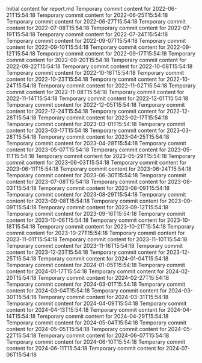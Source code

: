 Initial content for report.md
Temporary commit content for 2022-06-21T15:54:18
Temporary commit content for 2022-06-25T15:54:18
Temporary commit content for 2022-06-27T15:54:18
Temporary commit content for 2022-07-08T15:54:18
Temporary commit content for 2022-07-19T15:54:18
Temporary commit content for 2022-07-24T15:54:18
Temporary commit content for 2022-09-07T15:54:18
Temporary commit content for 2022-09-10T15:54:18
Temporary commit content for 2022-09-12T15:54:18
Temporary commit content for 2022-09-17T15:54:18
Temporary commit content for 2022-09-20T15:54:18
Temporary commit content for 2022-09-22T15:54:18
Temporary commit content for 2022-10-08T15:54:18
Temporary commit content for 2022-10-16T15:54:18
Temporary commit content for 2022-10-23T15:54:18
Temporary commit content for 2022-10-24T15:54:18
Temporary commit content for 2022-11-02T15:54:18
Temporary commit content for 2022-11-08T15:54:18
Temporary commit content for 2022-11-14T15:54:18
Temporary commit content for 2022-12-01T15:54:18
Temporary commit content for 2022-12-05T15:54:18
Temporary commit content for 2022-12-24T15:54:18
Temporary commit content for 2022-12-28T15:54:18
Temporary commit content for 2023-02-17T15:54:18
Temporary commit content for 2023-03-01T15:54:18
Temporary commit content for 2023-03-17T15:54:18
Temporary commit content for 2023-03-28T15:54:18
Temporary commit content for 2023-04-25T15:54:18
Temporary commit content for 2023-04-28T15:54:18
Temporary commit content for 2023-05-07T15:54:18
Temporary commit content for 2023-05-11T15:54:18
Temporary commit content for 2023-05-29T15:54:18
Temporary commit content for 2023-06-03T15:54:18
Temporary commit content for 2023-06-11T15:54:18
Temporary commit content for 2023-06-24T15:54:18
Temporary commit content for 2023-06-30T15:54:18
Temporary commit content for 2023-07-08T15:54:18
Temporary commit content for 2023-08-03T15:54:18
Temporary commit content for 2023-08-09T15:54:18
Temporary commit content for 2023-08-29T15:54:18
Temporary commit content for 2023-09-08T15:54:18
Temporary commit content for 2023-09-09T15:54:18
Temporary commit content for 2023-09-12T15:54:18
Temporary commit content for 2023-09-16T15:54:18
Temporary commit content for 2023-10-06T15:54:18
Temporary commit content for 2023-10-18T15:54:18
Temporary commit content for 2023-10-21T15:54:18
Temporary commit content for 2023-10-27T15:54:18
Temporary commit content for 2023-11-01T15:54:18
Temporary commit content for 2023-11-10T15:54:18
Temporary commit content for 2023-11-16T15:54:18
Temporary commit content for 2023-12-23T15:54:18
Temporary commit content for 2023-12-25T15:54:18
Temporary commit content for 2024-01-04T15:54:18
Temporary commit content for 2024-01-05T15:54:18
Temporary commit content for 2024-01-17T15:54:18
Temporary commit content for 2024-02-20T15:54:18
Temporary commit content for 2024-02-27T15:54:18
Temporary commit content for 2024-03-01T15:54:18
Temporary commit content for 2024-03-04T15:54:18
Temporary commit content for 2024-03-30T15:54:18
Temporary commit content for 2024-03-31T15:54:18
Temporary commit content for 2024-04-09T15:54:18
Temporary commit content for 2024-04-13T15:54:18
Temporary commit content for 2024-04-14T15:54:18
Temporary commit content for 2024-04-29T15:54:18
Temporary commit content for 2024-05-04T15:54:18
Temporary commit content for 2024-05-05T15:54:18
Temporary commit content for 2024-05-22T15:54:18
Temporary commit content for 2024-06-07T15:54:18
Temporary commit content for 2024-06-10T15:54:18
Temporary commit content for 2024-06-11T15:54:18
Temporary commit content for 2024-07-06T15:54:18
